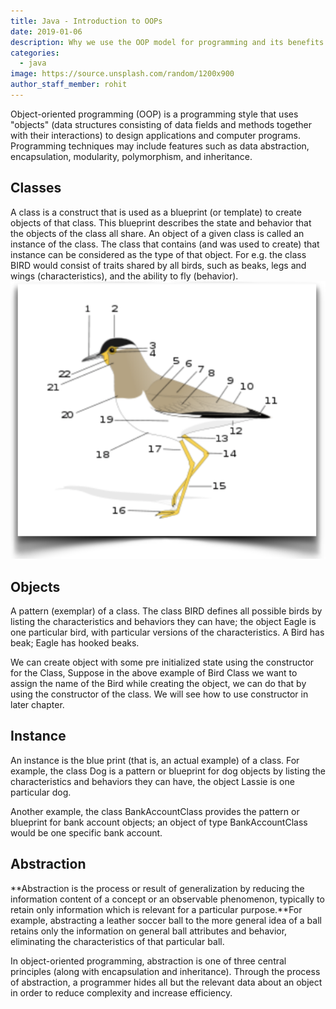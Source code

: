 ```yaml
---
title: Java - Introduction to OOPs
date: 2019-01-06
description: Why we use the OOP model for programming and its benefits.
categories:
  - java
image: https://source.unsplash.com/random/1200x900
author_staff_member: rohit
---
```


Object-oriented programming (OOP) is a programming style that uses "objects" (data structures consisting of data fields and methods together with their interactions) to design applications and computer programs. Programming techniques may include features such as data abstraction, encapsulation, modularity, polymorphism, and inheritance.

## Classes
A class is a construct that is used as a blueprint (or template) to create objects of that class. This blueprint describes the state and behavior that the objects of the class all share. An object of a given class is called an instance of the class. The class that contains (and was used to create) that instance can be considered as the type of that object. For e.g. the class BIRD would consist of traits shared by all birds, such as beaks, legs  and wings (characteristics), and the ability to fly (behavior). 
![Bird Image](/images/java/bird.png)

## Objects
A pattern (exemplar) of a class. The class BIRD defines all possible birds by listing the characteristics and behaviors they can have; the object Eagle is one particular bird, with particular versions of the characteristics. A Bird has beak; Eagle has hooked beaks.
				
We can create object with some pre initialized state using the constructor for the Class, Suppose in the above example of Bird Class we want to assign the name of the Bird while creating the object, we can do that by using the constructor of the class. We will see how to use constructor in later chapter.

## Instance
An instance is the blue print (that is, an actual example) of a class. For example, the class Dog is a pattern or blueprint for dog objects by listing the characteristics and behaviors they can have, the object Lassie is one particular dog. 

Another example, the class BankAccountClass provides the pattern or blueprint for bank account objects; an object of type BankAccountClass would be one specific bank account.

## Abstraction
**Abstraction is the process or result of generalization by reducing the information content of a concept or an observable phenomenon, typically to retain only information which is relevant for a particular purpose.**For example, abstracting a leather soccer ball to the more general idea of a ball retains only the information on general ball attributes and behavior, eliminating the characteristics of that particular ball.

In object-oriented programming, abstraction is one of three central principles (along with encapsulation and inheritance). Through the process of abstraction, a programmer hides all but the relevant data about an object in order to reduce complexity and increase efficiency. 

